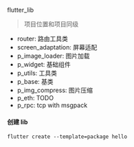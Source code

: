 flutter_lib

> 项目位置和项目同级


- router: 路由工具类
- screen_adaptation: 屏幕适配
- p_image_loader: 图片加载
- p_widget: 基础组件
- p_utils: 工具类
- p_base: 基类
- p_img_compress: 图片压缩
- p_eth: TODO
- p_rpc: tcp with msgpack


#### 创建 lib

```
flutter create --template=package hello
```
